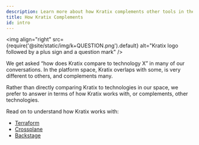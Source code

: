 ```yaml
---
description: Learn more about how Kratix complements other tools in the platform space
title: How Kratix Complements
id: intro
---
```


<img
align="right"
src={require('@site/static/img/k+QUESTION.png').default}
alt="Kratix logo followed by a plus sign and a question mark"
/>

We get asked “how does Kratix compare to technology X” in many of our conversations. In the platform space, Kratix overlaps with some, is very different to others, and complements many.

Rather than directly comparing Kratix to technologies in our space, we prefer to answer in terms of how Kratix works with, or complements, other technologies.

Read on to understand how Kratix works with:

- [Terraform](./how-kratix-complements/terraform)
- [Crossplane](./how-kratix-complements/crossplane)
- [Backstage](./how-kratix-complements/backstage)
